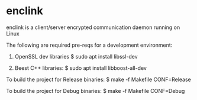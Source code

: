 # enclink

enclink is a client/server encrypted communication daemon running on Linux

The following are required pre-reqs for a development environment:
1) OpenSSL dev libraries
    $ sudo apt install libssl-dev

2) Beest C++ libraries:
    $ sudo apt install libboost-all-dev


To build the project for Release binaries:
    $ make -f Makefile CONF=Release

To build the project for Debug binaries:
    $ make -f Makefile CONF=Debug
